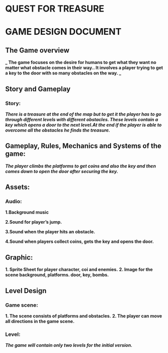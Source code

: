 # QUEST FOR TREASURE

# GAME DESIGN DOCUMENT

## The Game overview

**_ The game focuses on the desire for humans to get what they want no matter what obstacle comes in their way.. It involves a player trying to get a key to the door with so many obstacles on the way. _**

## Story and Gameplay

### Story:

**_There is a treasure at the end of the map but to get it the player has to go through different levels with different obstacles. These levels contain a key which opens a door to the next level.At the end if the player is able to overcome all the obstacles he finds the treasure._**

## Gameplay, Rules, Mechanics and Systems of the game:

**_The player climbs the platforms to get coins and also the key and then comes down to open the door after securing the key._**

## Assets:

### Audio:

**1.Background music**

**2.Sound for player’s jump.**

**3.Sound when the player hits an obstacle.**

**4.Sound when players collect coins, gets the key and opens the door.**

## Graphic:
**1. Sprite Sheet for player character, coi and enemies.**
**2. Image for the scene background, platforms. door, key, bombs.**

## Level Design

### Game scene:

**1. The scene consists of platforms and obstacles.**
**2. The player can move all directions in the game scene.**

### Level:

**_The game will contain only two levels for the initial version._**
